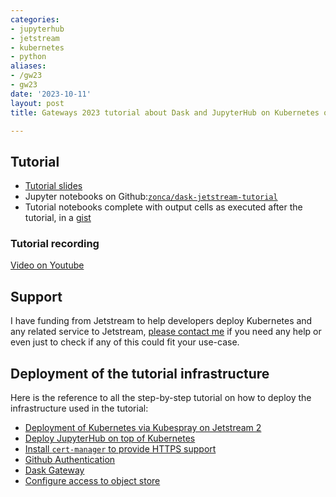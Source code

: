 ```yaml
---
categories:
- jupyterhub
- jetstream
- kubernetes
- python
aliases:
- /gw23
- gw23
date: '2023-10-11'
layout: post
title: Gateways 2023 tutorial about Dask and JupyterHub on Kubernetes on Jetstream

---
```


## Tutorial

* [Tutorial slides](https://docs.google.com/presentation/d/1ZPvA-ybYHxBn5ky2mPbeLNnZzMJs6t9-UWtz3EdRHPA/edit?usp=sharing)
* Jupyter notebooks on Github:[`zonca/dask-jetstream-tutorial`](https://github.com/zonca/dask-jetstream-tutorial)
* Tutorial notebooks complete with output cells as executed after the tutorial, in a [gist](https://gist.github.com/zonca/ab3f9f3db475331f6d8d68731636a70e)

### Tutorial recording

[Video on Youtube](https://www.youtube.com/watch?v=GqyK_fwrKRo)

## Support

I have funding from Jetstream to help developers deploy Kubernetes and any related service to Jetstream, [please contact me](https://www.sdsc.edu/research/researcher_spotlight/zonca_andrea.html) if you need any help or even just to check if any of this could fit your use-case.

## Deployment of the tutorial infrastructure

Here is the reference to all the step-by-step tutorial on how to deploy the infrastructure used in the tutorial:

* [Deployment of Kubernetes via Kubespray on Jetstream 2](./2023-07-19-jetstream2_kubernetes_kubespray.md) 
* [Deploy JupyterHub on top of Kubernetes](https://www.zonca.dev/posts/2022-03-31-jetstream2_jupyterhub.html)
* [Install `cert-manager` to provide HTTPS support](./2023-09-26-https-kubernetes-letsencrypt.md)
* [Github Authentication](./2023-10-27-jupyterhub-github-authentication.md)
* [Dask Gateway](./2023-09-28-dask-gateway-jupyterhub.md)
* [Configure access to object store](https://www.zonca.dev/posts/2022-04-04-zarr_jetstream2)
